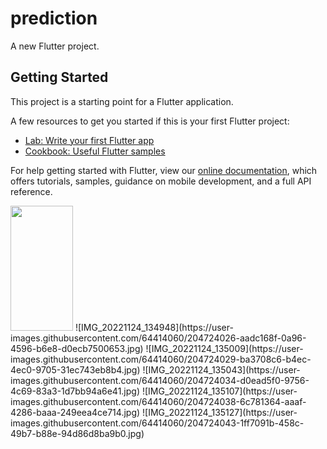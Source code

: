 # prediction

A new Flutter project.

## Getting Started

This project is a starting point for a Flutter application.

A few resources to get you started if this is your first Flutter project:

- [Lab: Write your first Flutter app](https://flutter.dev/docs/get-started/codelab)
- [Cookbook: Useful Flutter samples](https://flutter.dev/docs/cookbook)

For help getting started with Flutter, view our
[online documentation](https://flutter.dev/docs), which offers tutorials,
samples, guidance on mobile development, and a full API reference.


<img src="https://user-images.githubusercontent.com/64414060/204724003-decbf8d8-ae77-4fbd-a71c-193714e18ccc.jpg" width="100" height="200">
![IMG_20221124_134948](https://user-images.githubusercontent.com/64414060/204724026-aadc168f-0a96-4596-b6e8-d0ecb7500653.jpg)
![IMG_20221124_135009](https://user-images.githubusercontent.com/64414060/204724029-ba3708c6-b4ec-4ec0-9705-31ec743eb8b4.jpg)
![IMG_20221124_135043](https://user-images.githubusercontent.com/64414060/204724034-d0ead5f0-9756-4c69-83a3-1d7bb94a6e41.jpg)
![IMG_20221124_135107](https://user-images.githubusercontent.com/64414060/204724038-6c781364-aaaf-4286-baaa-249eea4ce714.jpg)
![IMG_20221124_135127](https://user-images.githubusercontent.com/64414060/204724043-1ff7091b-458c-49b7-b88e-94d86d8ba9b0.jpg)

